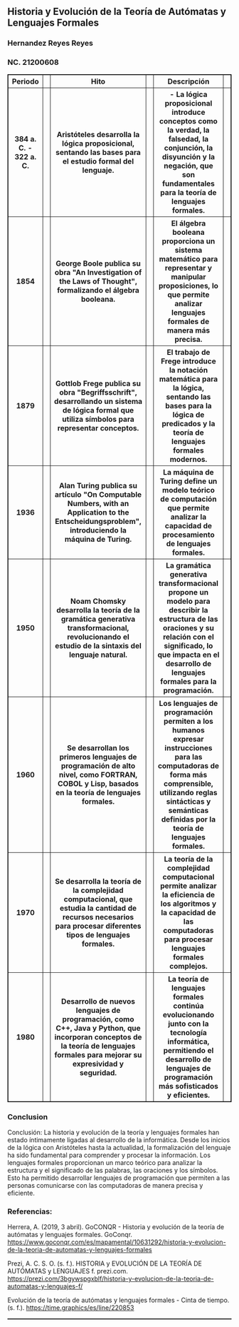 ## Historia y Evolución de la Teoría de Autómatas y Lenguajes Formales 

### Hernandez Reyes Reyes
### NC. 21200608

<table style="width: 100%;">
<style>
    table,th,tr{
        border: 1px solid;
        border-collapse: collapse;
    }
    </style>
    <tr>
            <th> Periodo <th>
            <th> Hito <th>
            <th> Descripción <th>
    <tr>
    <tr>
            <th> 384 a. C. - 322 a. C.<th>
            <th> Aristóteles desarrolla la lógica proposicional, sentando las bases para el estudio formal del lenguaje. <th>
            <th> - La lógica proposicional introduce conceptos como la verdad, la falsedad, la conjunción, la disyunción y la negación, que son fundamentales para la teoría de lenguajes formales. <th>
    <tr>
    <tr>
        <th> 1854<th>
        <th> George Boole publica su obra "An Investigation of the Laws of Thought", formalizando el álgebra booleana. <th>
        <th> El álgebra booleana proporciona un sistema matemático para representar y manipular proposiciones, lo que permite analizar lenguajes formales de manera más precisa.<th>
    <tr>
    <tr>
        <th> 1879<th>
        <th>Gottlob Frege publica su obra "Begriffsschrift", desarrollando un sistema de lógica formal que utiliza símbolos para representar conceptos.<th>
        <th>  El trabajo de Frege introduce la notación matemática para la lógica, sentando las bases para la lógica de predicados y la teoría de lenguajes formales modernos.<th>
    <tr>
    <tr>
        <th> 1936<th>
        <th>Alan Turing publica su artículo "On Computable Numbers, with an Application to the Entscheidungsproblem", introduciendo la máquina de Turing.<th>
        <th> La máquina de Turing define un modelo teórico de computación que permite analizar la capacidad de procesamiento de lenguajes formales.<th>
    <tr>
    <tr>
        <th> 1950 <th>
        <th>Noam Chomsky desarrolla la teoría de la gramática generativa transformacional, revolucionando el estudio de la sintaxis del lenguaje natural. <th>
        <th> La gramática generativa transformacional propone un modelo para describir la estructura de las oraciones y su relación con el significado, lo que impacta en el desarrollo de lenguajes formales para la programación.<th>
    <tr>
    <tr>
        <th> 1960 <th>
        <th>Se desarrollan los primeros lenguajes de programación de alto nivel, como FORTRAN, COBOL y Lisp, basados en la teoría de lenguajes formales.<th>
        <th> Los lenguajes de programación permiten a los humanos expresar instrucciones para las computadoras de forma más comprensible, utilizando reglas sintácticas y semánticas definidas por la teoría de lenguajes formales.<th>
    <tr>
    <tr>
        <th> 1970 <th>
        <th>Se desarrolla la teoría de la complejidad computacional, que estudia la cantidad de recursos necesarios para procesar diferentes tipos de lenguajes formales.<th>
        <th>La teoría de la complejidad computacional permite analizar la eficiencia de los algoritmos y la capacidad de las computadoras para procesar lenguajes formales complejos.<th>
    <tr>
    <tr>
        <th> 1980 <th>
        <th>Desarrollo de nuevos lenguajes de programación, como C++, Java y Python, que incorporan conceptos de la teoría de lenguajes formales para mejorar su expresividad y seguridad.<th>
        <th>La teoría de lenguajes formales continúa evolucionando junto con la tecnología informática, permitiendo el desarrollo de lenguajes de programación más sofisticados y eficientes.<th>
    <tr>
      
<table>



### Conclusion 

Conclusión:
La historia y evolución de la teoría y lenguajes formales han estado íntimamente ligadas al desarrollo de la informática. Desde los inicios de la lógica con Aristóteles hasta la actualidad, la formalización del lenguaje ha sido fundamental para comprender y procesar la información. Los lenguajes formales proporcionan un marco teórico para analizar la estructura y el significado de las palabras, las oraciones y los símbolos. Esto ha permitido desarrollar lenguajes de programación que permiten a las personas comunicarse con las computadoras de manera precisa y eficiente.


### Referencias:

Herrera, A. (2019, 3 abril). GoCONQR - Historia y evolución de la teoría de autómatas y lenguajes formales. GoConqr. https://www.goconqr.com/es/mapamental/10631292/historia-y-evolucion-de-la-teoria-de-automatas-y-lenguajes-formales

Prezi, A. C. S. O. (s. f.). HISTORIA y EVOLUCIÓN DE LA TEORÍA DE AUTÓMATAS y LENGUAJES f. prezi.com. https://prezi.com/3bgywspgxblf/historia-y-evolucion-de-la-teoria-de-automatas-y-lenguajes-f/

Evolución de la teoría de autómatas y lenguajes formales - Cinta de tiempo. (s. f.). https://time.graphics/es/line/220853